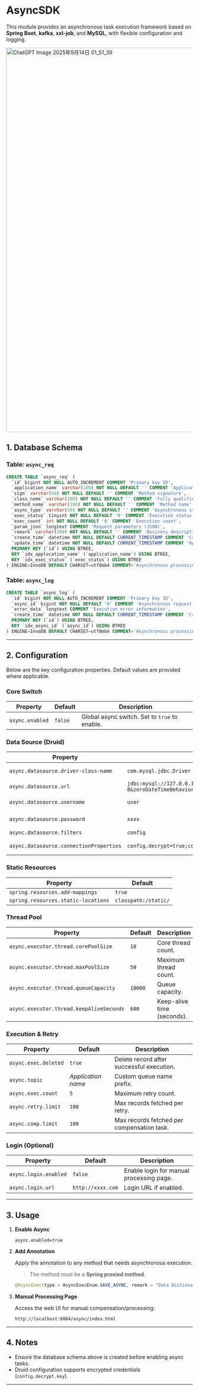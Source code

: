 # AsyncSDK

This module provides an asynchronous task execution framework based on **Spring Boot**, **kafka**, **xxl-job**, and **MySQL**, with flexible configuration and logging.

<img width="524" height="1036" alt="ChatGPT Image 2025年9月14日 01_51_39" src="https://github.com/user-attachments/assets/2cf07dca-bf2c-49f6-b396-845ee8e98c76" />


## 1. Database Schema

### Table: `async_req`

```sql
CREATE TABLE `async_req` (
  `id` bigint NOT NULL AUTO_INCREMENT COMMENT 'Primary key ID',
  `application_name` varchar(100) NOT NULL DEFAULT '' COMMENT 'Application name',
  `sign` varchar(50) NOT NULL DEFAULT '' COMMENT 'Method signature',
  `class_name` varchar(200) NOT NULL DEFAULT '' COMMENT 'Fully qualified class name',
  `method_name` varchar(100) NOT NULL DEFAULT '' COMMENT 'Method name',
  `async_type` varchar(50) NOT NULL DEFAULT '' COMMENT 'Asynchronous strategy type',
  `exec_status` tinyint NOT NULL DEFAULT '0' COMMENT 'Execution status: 0 = Initialized, 1 = Execution failed, 2 = Execution succeeded',
  `exec_count` int NOT NULL DEFAULT '0' COMMENT 'Execution count',
  `param_json` longtext COMMENT 'Request parameters (JSON)',
  `remark` varchar(200) NOT NULL DEFAULT '' COMMENT 'Business description',
  `create_time` datetime NOT NULL DEFAULT CURRENT_TIMESTAMP COMMENT 'Creation time',
  `update_time` datetime NOT NULL DEFAULT CURRENT_TIMESTAMP COMMENT 'Update time',
  PRIMARY KEY (`id`) USING BTREE,
  KEY `idx_applocation_name` (`application_name`) USING BTREE,
  KEY `idx_exec_status` (`exec_status`) USING BTREE
) ENGINE=InnoDB DEFAULT CHARSET=utf8mb4 COMMENT='Asynchronous processing request';
```

### Table: `async_log`

```sql
CREATE TABLE `async_log` (
  `id` bigint NOT NULL AUTO_INCREMENT COMMENT 'Primary key ID',
  `async_id` bigint NOT NULL DEFAULT '0' COMMENT 'Asynchronous request ID',
  `error_data` longtext COMMENT 'Execution error information',
  `create_time` datetime NOT NULL DEFAULT CURRENT_TIMESTAMP COMMENT 'Creation time',
  PRIMARY KEY (`id`) USING BTREE,
  KEY `idx_async_id` (`async_id`) USING BTREE
) ENGINE=InnoDB DEFAULT CHARSET=utf8mb4 COMMENT='Asynchronous processing log';
```

---

## 2. Configuration

Below are the key configuration properties. Default values are provided where applicable.

### Core Switch
| Property | Default | Description |
|----------|---------|-------------|
| `async.enabled` | `false` | Global async switch. Set to `true` to enable. |

### Data Source (Druid)
| Property | Example | Description |
|----------|---------|-------------|
| `async.datasource.driver-class-name` | `com.mysql.jdbc.Driver` | JDBC driver. |
| `async.datasource.url` | `jdbc:mysql://127.0.0.1:3306/fc_async?useUnicode=true&characterEncoding=utf-8&zeroDateTimeBehavior=convertToNull&useSSL=false&allowMultiQueries=true&rewriteBatchedStatements=true` | JDBC URL. |
| `async.datasource.username` | `user` | Database username. |
| `async.datasource.password` | `xxxx` | Database password. |
| `async.datasource.filters` | `config` | Druid filter. |
| `async.datasource.connectionProperties` | `config.decrypt=true;config.decrypt.key=yyy` | Connection properties. |

### Static Resources
| Property | Default |
|----------|---------|
| `spring.resources.add-mappings` | `true` |
| `spring.resources.static-locations` | `classpath:/static/` |

### Thread Pool
| Property | Default | Description |
|----------|---------|-------------|
| `async.executor.thread.corePoolSize` | `10` | Core thread count. |
| `async.executor.thread.maxPoolSize` | `50` | Maximum thread count. |
| `async.executor.thread.queueCapacity` | `10000` | Queue capacity. |
| `async.executor.thread.keepAliveSeconds` | `600` | Keep-alive time (seconds). |

### Execution & Retry
| Property | Default | Description |
|----------|---------|-------------|
| `async.exec.deleted` | `true` | Delete record after successful execution. |
| `async.topic` | *Application name* | Custom queue name prefix. |
| `async.exec.count` | `5` | Maximum retry count. |
| `async.retry.limit` | `100` | Max records fetched per retry. |
| `async.comp.limit` | `100` | Max records fetched per compensation task. |

### Login (Optional)
| Property | Default | Description |
|----------|---------|-------------|
| `async.login.enabled` | `false` | Enable login for manual processing page. |
| `async.login.url` | `http://xxxx.com` | Login URL if enabled. |

---

## 3. Usage

1. **Enable Async**

   ```properties
   async.enabled=true
   ```

2. **Add Annotation**

   Apply the annotation to any method that needs asynchronous execution.  
   > The method must be a **Spring proxied method**.

   ```java
   @AsyncExec(type = AsyncExecEnum.SAVE_ASYNC, remark = "Data Dictionary")
   ```

3. **Manual Processing Page**

   Access the web UI for manual compensation/processing:

   ```
   http://localhost:8004/async/index.html
   ```

---

## 4. Notes

- Ensure the database schema above is created before enabling async tasks.
- Druid configuration supports encrypted credentials (`config.decrypt.key`).

---


